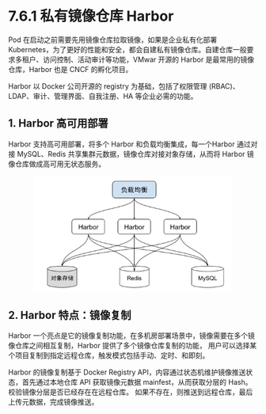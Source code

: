 # 7.6.1 私有镜像仓库 Harbor

Pod 在启动之前需要先用镜像仓库拉取镜像，如果是企业私有化部署 Kubernetes，为了更好的性能和安全，都会自建私有镜像仓库。自建仓库一般要求多租户、访问控制、活动审计等功能，VMwar 开源的 Harbor 是最常用的镜像仓库，Harbor 也是 CNCF 的孵化项目。

Harbor 以 Docker 公司开源的 registry 为基础，包括了权限管理 (RBAC)、LDAP、审计、管理界面、自我注册、HA 等企业必需的功能。

## 1. Harbor 高可用部署

Harbor 支持高可用部署，将多个 Harbor 和负载均衡集成，每一个Harbor 通过对接 MySQL、Redis 共享集群元数据，镜像仓库对接对象存储，从而将 Harbor 镜像仓库做成高可用无状态服务。


<div  align="center">
	<img src="../assets/Harbor.png" width = "400"  align=center />
</div>


## 2. Harbor 特点：镜像复制

Harbor 一个亮点是它的镜像复制功能，在多机房部署场景中，镜像需要在多个镜像仓库之间相互复制，Harbor 提供了多个镜像仓库复制的功能， 用户可以选择某个项目复制到指定远程仓库，触发模式包括手动、定时、和即刻。

Harbor 的镜像复制基于 Docker Registry API，内容通过状态机维护镜像推送状态，首先通过本地仓库 API 获取镜像元数据 mainfest，从而获取分层的 Hash。校验镜像分层是否已经存在在远程仓库。 如果不存在，则推送到远程仓库，最后上传元数据，完成镜像推送。
